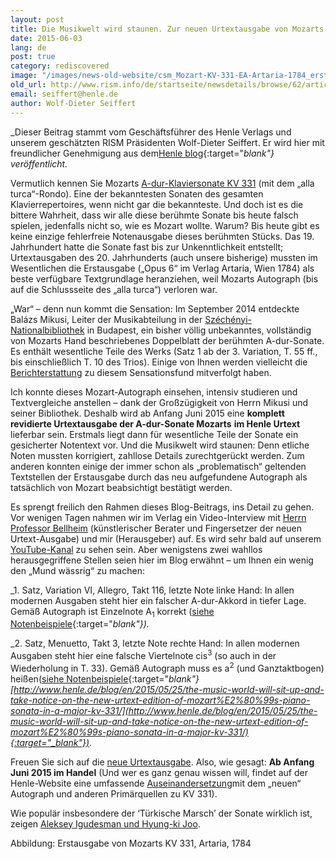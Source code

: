 ```yaml
---
layout: post
title: Die Musikwelt wird staunen. Zur neuen Urtextausgabe von Mozarts Klaviersonate A-dur KV 331
date: 2015-06-03
lang: de
post: true
category: rediscovered
image: "/images/news-old-website/csm_Mozart-KV-331-EA-Artaria-1784_erste-Auflage_73146a8a1b.jpg"
old_url: http://www.rism.info/de/startseite/newsdetails/browse/62/article/64/the-music-world-will-sit-up-and-take-notice-on-the-new-urtext-edition-of-mozarts-piano-sonata-in.html
email: seiffert@henle.de
author: Wolf-Dieter Seiffert
---
```



_Dieser Beitrag stammt vom Geschäftsführer des Henle Verlags und unserem geschätzten RISM Präsidenten Wolf-Dieter Seiffert. Er wird hier mit freundlicher Genehmigung aus dem[Henle blog](http://www.henle.de/blog/en/2015/05/25/the-music-world-will-sit-up-and-take-notice-on-the-new-urtext-edition-of-mozart%E2%80%99s-piano-sonata-in-a-major-kv-331/){:target="_blank"} veröffentlicht._

Vermutlich kennen Sie Mozarts [A-dur-Klaviersonate KV 331](https://www.youtube.com/watch?v=6X6zE_YiOvM) (mit dem „alla turca“-Rondo). Eine der bekanntesten Sonaten des gesamten Klavierrepertoires, wenn nicht gar die bekannteste. Und doch ist es die bittere Wahrheit, dass wir alle diese berühmte Sonate bis heute falsch spielen, jedenfalls nicht so, wie es Mozart wollte. Warum? Bis heute gibt es keine einzige fehlerfreie Notenausgabe dieses berühmten Stücks. Das 19. Jahrhundert hatte die Sonate fast bis zur Unkenntlichkeit entstellt; Urtextausgaben des 20. Jahrhunderts (auch unsere bisherige) mussten im Wesentlichen die Erstausgabe („Opus 6“ im Verlag Artaria, Wien 1784) als beste verfügbare Textgrundlage heranziehen, weil Mozarts Autograph (bis auf die Schlussseite des „alla turca“) verloren war.

„War“ – denn nun kommt die Sensation: Im September 2014 entdeckte Balázs Mikusi, Leiter der Musikabteilung in der [Széchényi-Nationalbibliothek](http://www.oszk.hu/en) in Budapest, ein bisher völlig unbekanntes, vollständig von Mozarts Hand beschriebenes Doppelblatt der berühmten A-dur-Sonate. Es enthält wesentliche Teile des Werks (Satz 1 ab der 3. Variation, T. 55 ff., bis einschließlich T. 10 des Trios). Einige von Ihnen werden vielleicht die [Berichterstattung](http://www.theguardian.com/music/tomserviceblog/2014/sep/29/mozart-piano-sonata-manuscript-budapest) zu diesem Sensationsfund mitverfolgt haben.

Ich konnte dieses Mozart-Autograph einsehen, intensiv studieren und Textvergleiche anstellen – dank der Großzügigkeit von Herrn Mikusi und seiner Bibliothek. Deshalb wird ab Anfang Juni 2015 eine **komplett revidierte Urtextausgabe der A-dur-Sonate Mozarts**  **im Henle Urtext** lieferbar sein. Erstmals liegt dann für wesentliche Teile der Sonate ein gesicherter Notentext vor. Und die Musikwelt wird staunen: Denn etliche Noten mussten korrigiert, zahllose Details zurechtgerückt werden. Zum anderen konnten einige der immer schon als „problematisch“ geltenden Textstellen der Erstausgabe durch das neu aufgefundene Autograph als tatsächlich von Mozart beabsichtigt bestätigt werden.

Es sprengt freilich den Rahmen dieses Blog-Beitrags, ins Detail zu gehen. Vor wenigen Tagen nahmen wir im Verlag ein Video-Interview mit [Herrn Professor Bellheim](http://www.henle.de/de/der-verlag/autoren/markus-bellheim.html) (künstlerischer Berater und Fingersetzer der neuen Urtext-Ausgabe) und mir (Herausgeber) auf. Es wird sehr bald auf unserem [YouTube-Kanal](https://www.youtube.com/user/Henleverlag) zu sehen sein. Aber wenigstens zwei wahllos herausgegriffene Stellen seien hier im Blog erwähnt – um Ihnen ein wenig den „Mund wässrig“ zu machen:

_1. Satz, Variation VI, Allegro, Takt 116, letzte Note linke Hand: In allen modernen Ausgaben steht hier ein falscher A-dur-Akkord in tiefer Lage. Gemäß Autograph ist Einzelnote A<sub>1</sub> korrekt ([siehe Notenbeispiele](http://www.henle.de/blog/de/2015/05/25/die-musikwelt-wird-staunen-zur-neuen-urtextausgabe-von-mozarts-klaviersonate-a-dur-kv-331/){:target="_blank"})._

_2. Satz, Menuetto, Takt 3, letzte Note rechte Hand: In allen modernen Ausgaben steht hier eine falsche Viertelnote cis<sup>3</sup> (so auch in der Wiederholung in T. 33). Gemäß Autograph muss es a<sup>2</sup> (und Ganztaktbogen) heißen([siehe Notenbeispiele](http://www.henle.de/blog/de/2015/05/25/die-musikwelt-wird-staunen-zur-neuen-urtextausgabe-von-mozarts-klaviersonate-a-dur-kv-331/){:target="_blank"}[http://www.henle.de/blog/en/2015/05/25/the-music-world-will-sit-up-and-take-notice-on-the-new-urtext-edition-of-mozart%E2%80%99s-piano-sonata-in-a-major-kv-331/](http://www.henle.de/blog/en/2015/05/25/the-music-world-will-sit-up-and-take-notice-on-the-new-urtext-edition-of-mozart%E2%80%99s-piano-sonata-in-a-major-kv-331/){:target="_blank"})._

Freuen Sie sich auf die [neue Urtextausgabe](http://www.henle.de/de/detail/index.html?Titel=Klaviersonate+A-dur+KV+331+%28300i%29+mit+t%C3%BCrkischem+Marsch+%28Alla+Turca%29_1300). Also, wie gesagt: **Ab Anfang Juni 2015 im Handel** (Und wer es ganz genau wissen will, findet auf der Henle-Website eine umfassende [Auseinandersetzung](http://www.henle.de/download/KB_ausfuehrlich/1300de.pdf)mit dem „neuen“ Autograph und anderen Primärquellen zu KV 331).

Wie populär insbesondere der ‘Türkische Marsch’ der Sonate wirklich ist, zeigen [Aleksey Igudesman und Hyung-ki Joo](http://www.youtube.com/watch?v=906_vLPziZY&sns=em).

Abbildung: Erstausgabe von Mozarts KV 331, Artaria, 1784

<script type="text/javascript">var switchTo5x=true;</script><script type="text/javascript" src="http://w.sharethis.com/button/buttons.js"></script><script type="text/javascript">stLight.options({publisher: "9b601438-1ce1-49d8-bfd7-9cff5df54c17", doNotHash: false, doNotCopy: false, hashAddressBar: false});</script>